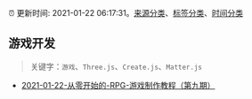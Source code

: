 :alarm_clock: 更新时间: 2021-01-22 06:17:31。[来源分类](../README.md)、[标签分类](../TAGS.md)、[时间分类](../TIMELINE.md)

## 游戏开发


> 关键字：`游戏`、`Three.js`、`Create.js`、`Matter.js`



- [2021-01-22-从零开始的-RPG-游戏制作教程（第九期）](https://www.v2ex.com/t/747390) 